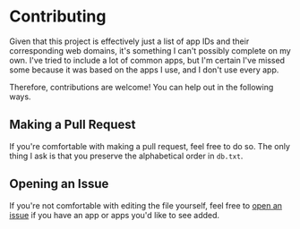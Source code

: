 # Contributing
Given that this project is effectively just a list of app IDs and their corresponding web domains, it's something I can't possibly complete on my own. I've tried to include a lot of common apps, but I'm certain I've missed some because it was based on the apps I use, and I don't use every app.

Therefore, contributions are welcome! You can help out in the following ways.

## Making a Pull Request
If you're comfortable with making a pull request, feel free to do so. The only thing I ask is that you preserve the alphabetical order in `db.txt`.

## Opening an Issue
If you're not comfortable with editing the file yourself, feel free to [open an issue](https://github.com/zedseven/android-application-id-url-db/issues/new/choose) if you have an app or apps you'd like to see added.
